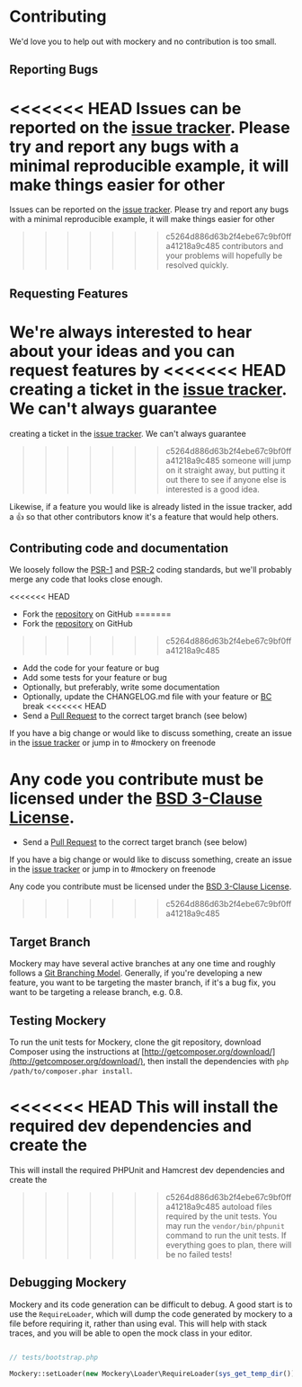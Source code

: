 # Contributing


We'd love you to help out with mockery and no contribution is too small.


## Reporting Bugs

<<<<<<< HEAD
Issues can be reported on the [issue tracker](https://github.com/mockery/mockery/issues). 
Please try and report any bugs with a minimal reproducible example, it will make things easier for other
=======
Issues can be reported on the [issue
tracker](https://github.com/padraic/mockery/issues). Please try and report any
bugs with a minimal reproducible example, it will make things easier for other
>>>>>>> c5264d886d63b2f4ebe67c9bf0ffa41218a9c485
contributors and your problems will hopefully be resolved quickly.


## Requesting Features

We're always interested to hear about your ideas and you can request features by
<<<<<<< HEAD
creating a ticket in the [issue tracker](https://github.com/mockery/mockery/issues). We can't always guarantee
=======
creating a ticket in the [issue
tracker](https://github.com/padraic/mockery/issues). We can't always guarantee
>>>>>>> c5264d886d63b2f4ebe67c9bf0ffa41218a9c485
someone will jump on it straight away, but putting it out there to see if anyone
else is interested is a good idea.

Likewise, if a feature you would like is already listed in
the issue tracker, add a :+1: so that other contributors know it's a feature
that would help others.


## Contributing code and documentation

We loosely follow the
[PSR-1](https://github.com/php-fig/fig-standards/blob/master/accepted/PSR-1-basic-coding-standard.md)
and
[PSR-2](https://github.com/php-fig/fig-standards/blob/master/accepted/PSR-2-coding-style-guide.md) coding standards,
but we'll probably merge any code that looks close enough.

<<<<<<< HEAD
* Fork the [repository](https://github.com/mockery/mockery) on GitHub
=======
* Fork the [repository](https://github.com/padraic/mockery) on GitHub
>>>>>>> c5264d886d63b2f4ebe67c9bf0ffa41218a9c485
* Add the code for your feature or bug
* Add some tests for your feature or bug
* Optionally, but preferably, write some documentation 
* Optionally, update the CHANGELOG.md file with your feature or
  [BC](http://en.wikipedia.org/wiki/Backward_compatibility) break
<<<<<<< HEAD
* Send a [Pull Request](https://help.github.com/articles/creating-a-pull-request) to the
  correct target branch (see below)

If you have a big change or would like to discuss something, create an issue in
the [issue tracker](https://github.com/mockery/mockery/issues) or jump in to \#mockery on freenode


Any code you contribute must be licensed under the [BSD 3-Clause License](http://opensource.org/licenses/BSD-3-Clause).
=======
* Send a [Pull
  Request](https://help.github.com/articles/creating-a-pull-request) to the
  correct target branch (see below)

If you have a big change or would like to discuss something, create an issue in
the [issue tracker](https://github.com/padraic/mockery/issues) or jump in to
\#mockery on freenode


Any code you contribute must be licensed under the [BSD 3-Clause
License](http://opensource.org/licenses/BSD-3-Clause).

>>>>>>> c5264d886d63b2f4ebe67c9bf0ffa41218a9c485

## Target Branch

Mockery may have several active branches at any one time and roughly follows a
[Git Branching Model](https://igor.io/2013/10/21/git-branching-model.html).
Generally, if you're developing a new feature, you want to be targeting the
master branch, if it's a bug fix, you want to be targeting a release branch,
e.g. 0.8.


## Testing Mockery

To run the unit tests for Mockery, clone the git repository, download Composer using
the instructions at [http://getcomposer.org/download/](http://getcomposer.org/download/),
then install the dependencies with `php /path/to/composer.phar install`.

<<<<<<< HEAD
This will install the required dev dependencies and create the
=======
This will install the required PHPUnit and Hamcrest dev dependencies and create the
>>>>>>> c5264d886d63b2f4ebe67c9bf0ffa41218a9c485
autoload files required by the unit tests. You may run the `vendor/bin/phpunit` command
to run the unit tests. If everything goes to plan, there will be no failed tests!


## Debugging Mockery

Mockery and its code generation can be difficult to debug. A good start is to
use the `RequireLoader`, which will dump the code generated by mockery to a file
before requiring it, rather than using eval. This will help with stack traces,
and you will be able to open the mock class in your editor.

``` php

// tests/bootstrap.php

Mockery::setLoader(new Mockery\Loader\RequireLoader(sys_get_temp_dir()));

```
